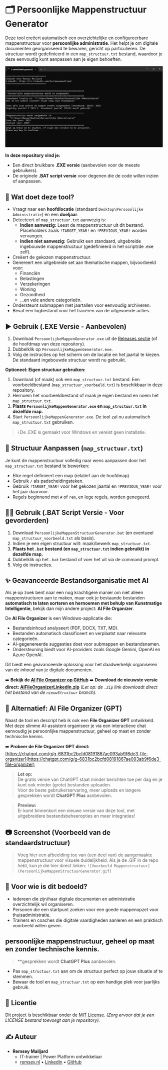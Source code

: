 # 🗂️ Persoonlijke Mappenstructuur Generator

Deze tool creëert automatisch een overzichtelijke en configureerbare mappenstructuur voor **persoonlijke administratie**. Het helpt je om digitale documenten georganiseerd te bewaren, gericht op particulieren. De structuur wordt gedefinieerd in een `map_structuur.txt` bestand, waardoor je deze eenvoudig kunt aanpassen aan je eigen behoeften.

![Demonstratie Persoonlijke Mappen Generator](https://github.com/RemseyMailjard/PersoonlijkeMappenGenerator/raw/main/PersoonlijkeMappenStructuurGenerator.gif)


**In deze repository vind je:**
*   Een direct bruikbare **.EXE versie** (aanbevolen voor de meeste gebruikers).
*   De originele **.BAT script versie** voor degenen die de code willen inzien of aanpassen.

## 📁 Wat doet deze tool?

*   Vraagt naar een **hoofdlocatie** (standaard `Desktop\Persoonlijke Administratie`) en een **doeljaar**.
*   Detecteert of `map_structuur.txt` aanwezig is:
    *   **Indien aanwezig:** Leest de mappenstructuur uit dit bestand. Placeholders zoals `!TARGET_YEAR!` en `!PREVIOUS_YEAR!` worden vervangen.
    *   **Indien niet aanwezig:** Gebruikt een standaard, uitgebreide ingebouwde mappenstructuur (gedefinieerd in het script/de .exe zelf).
*   Creëert de gekozen mappenstructuur.
*   Genereert een uitgebreide set aan thematische mappen, bijvoorbeeld voor:
    *   Financiën
    *   Belastingen
    *   Verzekeringen
    *   Woning
    *   Gezondheid
    *   ...en vele andere categorieën.
*   Ondersteunt submappen met jaartallen voor eenvoudig archiveren.
*   Bevat een logbestand voor het traceren van de uitgevoerde acties.

## ▶️ Gebruik (.EXE Versie - Aanbevolen)

1.  Download `PersoonlijkeMappenGenerator.exe` uit de [Releases sectie](https://github.com/GEBRUIKERSNAAM/PersoonlijkeMappenGenerator/releases) (of de hoofdmap van deze repository).
2.  Dubbelklik op `PersoonlijkeMappenGenerator.exe`.
3.  Volg de instructies op het scherm om de locatie en het jaartal te kiezen. De standaard ingebouwde structuur wordt nu gebruikt.

**Optioneel: Eigen structuur gebruiken:**
1.  Download (of maak) ook een `map_structuur.txt` bestand. Een voorbeeldbestand (`map_structuur_voorbeeld.txt`) is beschikbaar in deze repository.
2.  Hernoem het voorbeeldbestand of maak je eigen bestand en noem het `map_structuur.txt`.
3.  **Plaats `PersoonlijkeMappenGenerator.exe` en `map_structuur.txt` in dezelfde map.**
4.  Start `PersoonlijkeMappenGenerator.exe`. De tool zal nu automatisch `map_structuur.txt` gebruiken.

> ℹ️ De .EXE is gemaakt voor Windows en vereist geen installatie.

## 🔧 Structuur Aanpassen (`map_structuur.txt`)

Je kunt de mappenstructuur volledig naar wens aanpassen door het `map_structuur.txt` bestand te bewerken:
*   Elke regel definieert een map (relatief aan de hoofdmap).
*   Gebruik `/` als padscheidingsteken.
*   Gebruik `!TARGET_YEAR!` voor het gekozen jaartal en `!PREVIOUS_YEAR!` voor het jaar daarvoor.
*   Regels beginnend met `#` of `rem`, en lege regels, worden genegeerd.

## 🧑‍💻 Gebruik (.BAT Script Versie - Voor gevorderden)

1.  Download `PersoonlijkeMappenStructuurGenerator.bat` (en eventueel `map_structuur_voorbeeld.txt` als basis).
2.  Indien je een eigen structuur wilt: maak/bewerk `map_structuur.txt`.
3.  **Plaats het `.bat` bestand (en `map_structuur.txt` indien gebruikt) in dezelfde map.**
4.  Dubbelklik op het `.bat` bestand of voer het uit via de command prompt.
5.  Volg de instructies.

## ✨ Geavanceerde Bestandsorganisatie met AI

Als je op zoek bent naar een nog krachtigere manier om niet alleen mappenstructuren aan te maken, maar ook je bestaande bestanden **automatisch te laten sorteren en hernoemen met behulp van Kunstmatige Intelligentie**, bekijk dan mijn andere project: **AI File Organizer**.

De **AI File Organizer** is een Windows-applicatie die:
*   Bestandsinhoud analyseert (PDF, DOCX, TXT, MD).
*   Bestanden automatisch classificeert en verplaatst naar relevante categorieën.
*   AI-gegenereerde suggesties doet voor submappen en bestandsnamen.
*   Ondersteuning biedt voor AI-providers zoals Google Gemini, OpenAI en Azure OpenAI.

Dit biedt een geavanceerde oplossing voor het daadwerkelijk organiseren van de *inhoud* van je digitale documenten.

➡️ **Bekijk de [AI File Organizer op GitHub](https://github.com/RemseyMailjard/AI-FileOrganizer2/tree/nieuwStructuur)**
➡️ **Download de nieuwste versie direct: [AIFileOrganizerLinkedIn.zip](https://github.com/RemseyMailjard/AI-FileOrganizer2/raw/nieuwStructuur/AIFileOrganizerLinkedIn.zip)**
*(Let op: de `.zip` link downloadt direct het bestand van de `nieuwStructuur` branch).*

## 📂 Alternatief: AI File Organizer (GPT)

Naast de tool en descript heb ik ook een **File Organizer GPT** ontwikkeld.  
Met deze slimme AI-assistent organiseer je via een interactieve chat eenvoudig je persoonlijke mappenstructuur, geheel op maat en zonder technische kennis.

➡️ **Probeer de File Organizer GPT direct:**  
[https://chatgpt.com/g/g-6831bc2bcfd08191867ae093ab9f6de3-file-organizer](https://chatgpt.com/g/g-6831bc2bcfd08191867ae093ab9f6de3-file-organizer)

> **Let op:**  
> De gratis versie van ChatGPT staat minder berichten toe per dag en je kunt ook minder (grote) bestanden uploaden.  
> Voor de beste gebruikerservaring, meer uploads en langere gesprekken wordt **ChatGPT Plus** aanbevolen.

> **Preview:**  
> Er komt binnenkort een nieuwe versie van deze tool, met uitgebreidere bestandsbeheeropties en meer integraties!
>
> 

## 📷 Screenshot (Voorbeeld van de standaardstructuur)

> Voeg hier een afbeelding toe van (een deel van) de aangemaakte mappenstructuur voor visuele duidelijkheid. Als je de .GIF in de repo hebt, kun je die hier direct linken:
> `![Voorbeeld Mappenstructuur](PersoonlijkeMappenStructuurGenerator.gif)`

## 📌 Voor wie is dit bedoeld?

*   Iedereen die zijn/haar digitale documenten en administratie overzichtelijk wil organiseren.
*   Personen die een startpunt zoeken voor een goede mappenopzet voor thuisadministratie.
*   Trainers en coaches die digitale vaardigheden aanleren en een praktisch voorbeeld willen geven.

## persoonlijke mappenstructuur, geheel op maat en zonder technische kennis.

> **gesprekken wordt **ChatGPT Plus** aanbevolen.


*   Pas `map_structuur.txt` aan om de structuur perfect op jouw situatie af te stemmen.
*   Bewaar de tool en `map_structuur.txt` op een handige plek voor jaarlijks gebruik.

## 📜 Licentie

Dit project is beschikbaar onder de [MIT License](LICENSE). *(Zorg ervoor dat je een LICENSE bestand toevoegt aan je repository).*

## ✍️ Auteur

*   **Remsey Mailjard**
    *   IT-trainer | Power Platform ontwikkelaar
    *   [remsey.nl](https://remsey.nl) • [LinkedIn](https://nl.linkedin.com/in/remseymailjard) • [GitHub](https://github.com/RemseyMailjard)
